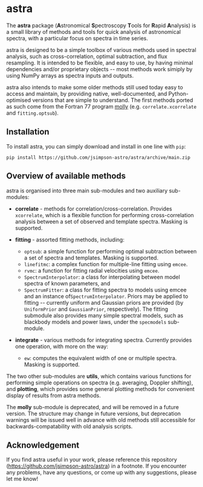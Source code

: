 # astra

The **astra** package (**A**stronomical **S**pectroscopy **T**ools for **R**apid **A**nalysis) is a small library of methods and tools for quick analysis of astronomical spectra, with a particular focus on spectra in time series.

astra is designed to be a simple toolbox of various methods used in spectral analysis, such as cross-correlation, optimal subtraction, and flux resampling. It is intended to be flexible, and easy to use, by having minimal dependencies and/or proprietary objects -- most methods work simiply by using NumPy arrays as spectra inputs and outputs.

astra also intends to make some older methods still used today easy to access and maintain, by providing native, well-documented, and Python-optimised versions that are simple to understand. The first methods ported as such come from the Fortran 77 program [molly](https://cygnus.astro.warwick.ac.uk/phsaap/software/molly/html/USER_GUIDE.html) (e.g. `correlate.xcorrelate` and `fitting.optsub`).

## Installation

To install astra, you can simply download and install in one line with `pip`:

```
pip install https://github.com/jsimpson-astro/astra/archive/main.zip
```

## Overview of available methods

astra is organised into three main sub-modules and two auxiliary sub-modules:

* **correlate** - methods for correlation/cross-correlation. Provides `xcorrelate`, which is a flexible function for performing cross-correlation analysis between a set of observed and template spectra. Masking is supported.

* **fitting** - assorted fitting methods, including:
  - `optsub`: a simple function for performing optimal subtraction between a set of spectra and templates. Masking is supported.
  - `linefitmc`: a complex function for multiple-line fitting using `emcee`.
  - `rvmc`: a function for fitting radial velocities using `emcee`.
  - `SpectrumInterpolator`: a class for interpolating between model spectra of known parameters, and
  - `SpectrumFitter`: a class for fitting spectra to models using emcee and an instance of`SpectrumInterpolator`. Priors may be applied to fitting -- currently uniform and Gaussian priors are provided (by `UniformPrior` and `GaussianPrior`, respectively).
  The fitting submodule also provides many simple spectral models, such as blackbody models and power laws, under the `specmodels` sub-module.

* **integrate** - various methods for integrating spectra. Currently provides one operation, with more on the way:
  - `ew`: computes the equivalent width of one or multiple spectra. Masking is supported.

The two other sub-modules are **utils**, which contains various functions for performing simple operations on spectra (e.g. averaging, Doppler shifting), and **plotting**, which provides some general plotting methods for convenient display of results from astra methods.

The **molly** sub-module is deprecated, and will be removed in a future version. The structure may change in future versions, but deprecation warnings will be issued well in advance with old methods still accessible for backwards-compatability with old analysis scripts.

## Acknowledgement

If you find astra useful in your work, please reference this repository (https://github.com/jsimpson-astro/astra) in a footnote. If you encounter any problems, have any questions, or come up with any suggestions, please let me know!


